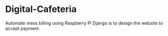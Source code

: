 # Digital-Cafeteria
Automate mess billing using Raspberry Pi
Django is to design the website to accept payment.
